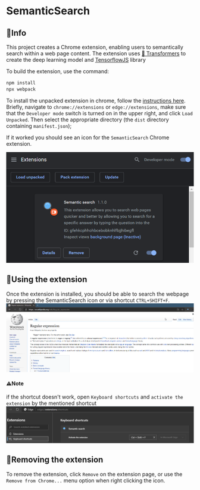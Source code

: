 # SemanticSearch

🔹Info
---
This project creates a Chrome extension, enabling users to semantically search
within a web page content. The extension uses <a href="https://huggingface.co/transformers/" target="_blank">🤗 Transformers</a> to create the deep learning model and <a href="https://www.tensorflow.org/js" target="_blank">TensorflowJS</a>  library 

To build the extension, use the command:

```sh
npm install
npx webpack
```

To install the unpacked extension in chrome, follow the [instructions here](https://developer.chrome.com/extensions/getstarted).  Briefly, navigate to `chrome://extensions` or `edge://extensions`, make sure that the `Developer mode` switch is turned on in the upper right, and click `Load Unpacked`.  Then select the appropriate directory (the `dist` directory containing `manifest.json`);

If it worked you should see an icon for the `SemanticSearch` Chrome extension.

![load extension](./load_extension.png)

🔹Using the extension
----
Once the extension is installed, you should be able to search the webpage by pressing the SemanticSearch icon or via shortcut `CTRL+SHIFT+F`.  
![Usage GIF](./usage.gif)
#### ⚠Note
if the shortcut doesn't work, open `Keyboard shortcuts` and `activate the extension` by the mentioned shortcut
![Keyboard shortcut](./keyboard_shortcut.png)

🔹Removing the extension
----
To remove the extension, click `Remove` on the extension page, or use the `Remove from Chrome...` menu option when right clicking the icon.
